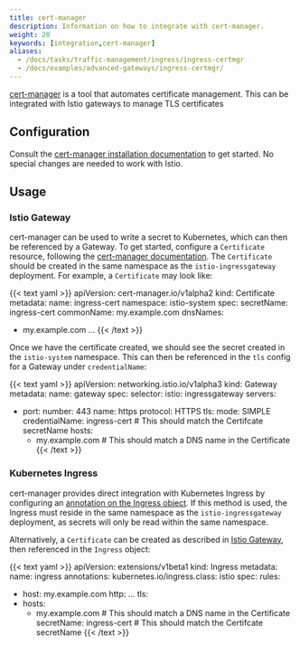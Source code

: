 ```yaml
---
title: cert-manager
description: Information on how to integrate with cert-manager.
weight: 20
keywords: [integration,cert-manager]
aliases:
  - /docs/tasks/traffic-management/ingress/ingress-certmgr
  - /docs/examples/advanced-gateways/ingress-certmgr/
---
```


[cert-manager](https://cert-manager.io/) is a tool that automates certificate management. This can be integrated with Istio gateways to manage TLS certificates

## Configuration

Consult the [cert-manager installation documentation](https://cert-manager.io/docs/installation/kubernetes/) to get started. No special changes are needed to work with Istio.

## Usage

### Istio Gateway

cert-manager can be used to write a secret to Kubernetes, which can then be referenced by a Gateway. To get started, configure a `Certificate` resource, following the [cert-manager documentation](https://cert-manager.io/docs/usage/certificate/). The `Certificate` should be created in the same namespace as the `istio-ingressgateway` deployment. For example, a `Certificate` may look like:

{{< text yaml >}}
apiVersion: cert-manager.io/v1alpha2
kind: Certificate
metadata:
  name: ingress-cert
  namespace: istio-system
spec:
  secretName: ingress-cert
  commonName: my.example.com
  dnsNames:
  - my.example.com
  ...
{{< /text >}}

Once we have the certificate created, we should see the secret created in the `istio-system` namespace. This can then be referenced in the `tls` config for a Gateway under `credentialName`:

{{< text yaml >}}
apiVersion: networking.istio.io/v1alpha3
kind: Gateway
metadata:
  name: gateway
spec:
  selector:
    istio: ingressgateway
  servers:
  - port:
      number: 443
      name: https
      protocol: HTTPS
    tls:
      mode: SIMPLE
      credentialName: ingress-cert # This should match the Certifcate secretName
    hosts:
    - my.example.com # This should match a DNS name in the Certificate
{{< /text >}}

### Kubernetes Ingress

cert-manager provides direct integration with Kubernetes Ingress by configuring an [annotation on the Ingress object](https://cert-manager.io/docs/usage/ingress/). If this method is used, the Ingress must reside in the same namespace as the `istio-ingressgateway` deployment, as secrets will only be read within the same namespace.

Alternatively, a `Certificate` can be created as described in [Istio Gateway](#istio-gateway), then referenced in the `Ingress` object:

{{< text yaml >}}
apiVersion: extensions/v1beta1
kind: Ingress
metadata:
  name: ingress
  annotations:
    kubernetes.io/ingress.class: istio
spec:
  rules:
  - host: my.example.com
    http: ...
  tls:
  - hosts:
    - my.example.com # This should match a DNS name in the Certificate
    secretName: ingress-cert # This should match the Certifcate secretName
{{< /text >}}
